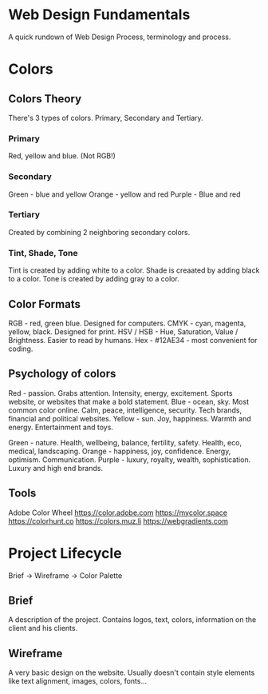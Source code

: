 # Web Design Fundamentals

A quick rundown of Web Design Process, terminology and process.

# Colors

## Colors Theory

There's 3 types of colors.
Primary, Secondary and Tertiary.

### Primary

Red, yellow and blue.
(Not RGB!)

### Secondary

Green - blue and yellow
Orange - yellow and red
Purple - Blue and red

### Tertiary

Created by combining 2 neighboring secondary colors.

### Tint, Shade, Tone

Tint is created by adding white to a color.
Shade is creaated by adding black to a color.
Tone is created by adding gray to a color.

## Color Formats

RGB - red, green blue. Designed for computers.
CMYK - cyan, magenta, yellow, black. Designed for print.
HSV / HSB - Hue, Saturation, Value / Brightness. Easier to read by humans.
Hex - #12AE34 - most convenient for coding.

## Psychology of colors

Red - passion. Grabs attention. Intensity, energy, excitement. Sports website, or websites that make a bold statement.
Blue - ocean, sky. Most common color online. Calm, peace, intelligence, security. Tech brands, financial and political websites.
Yellow - sun. Joy, happiness. Warmth and energy. Entertainment and toys.

Green - nature. Health, wellbeing, balance, fertility, safety. Health, eco, medical, landscaping.
Orange - happiness, joy, confidence. Energy, optimism. Communication.
Purple - luxury, royalty, wealth, sophistication. Luxury and high end brands.

## Tools

Adobe Color Wheel
https://color.adobe.com
https://mycolor.space
https://colorhunt.co
https://colors.muz.li
https://webgradients.com

# Project Lifecycle

Brief -> Wireframe -> Color Palette

## Brief

A description of the project. Contains logos, text, colors, information on the client and his clients.

## Wireframe

A very basic design on the website. Usually doesn't contain style elements like text alignment, images, colors, fonts...
